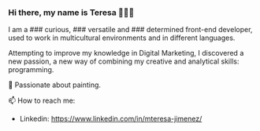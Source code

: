 ### Hi there, my name is Teresa 👩🏻‍💻

I am a ### curious, ### versatile and ### determined front-end developer, used to work in multicultural environments and in different languages.

Attempting to improve my knowledge in Digital Marketing, I discovered a new passion, a new way of combining my creative and analytical skills: programming.

🎨 Passionate about painting. 

📫 How to reach me:
- Linkedin:  https://www.linkedin.com/in/mteresa-jimenez/
